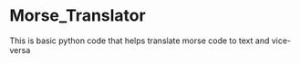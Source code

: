 # Morse_Translator
This is basic python code that helps translate morse code to text and vice-versa
